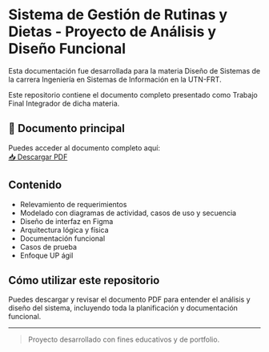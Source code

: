 # Sistema de Gestión de Rutinas y Dietas - Proyecto de Análisis y Diseño Funcional

Esta documentación fue desarrollada para la materia Diseño de Sistemas de la carrera Ingeniería en Sistemas de Información en la UTN-FRT.

Este repositorio contiene el documento completo presentado como Trabajo Final Integrador de dicha materia.

## 📄 Documento principal

Puedes acceder al documento completo aquí:  
[📥 Descargar PDF](./Sistema_Gestion_Rutinas_Gimnasio_Dietas_Analisis_Diseno_2023.pdf)

## Contenido

- Relevamiento de requerimientos  
- Modelado con diagramas de actividad, casos de uso y secuencia  
- Diseño de interfaz en Figma  
- Arquitectura lógica y física  
- Documentación funcional  
- Casos de prueba  
- Enfoque UP ágil  

## Cómo utilizar este repositorio

Puedes descargar y revisar el documento PDF para entender el análisis y diseño del sistema, incluyendo toda la planificación y documentación funcional.

---

> Proyecto desarrollado con fines educativos y de portfolio.
